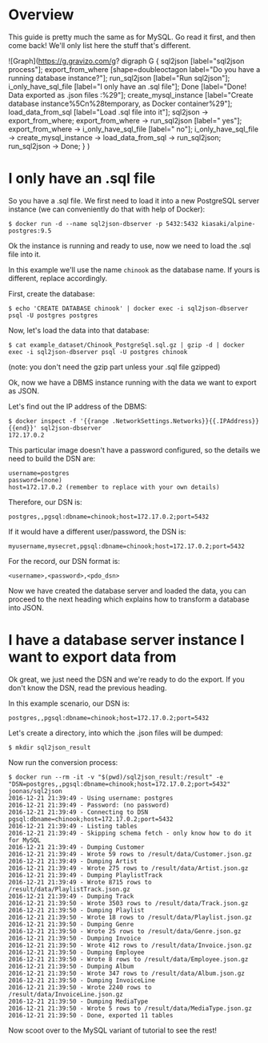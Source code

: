 
Overview
========

This guide is pretty much the same as for MySQL. Go read it first, and then come back! We'll only list here the stuff that's different.

![Graph](https://g.gravizo.com/g?
  digraph G {
  	sql2json [label="sql2json process"];
  	export_from_where [shape=doubleoctagon label="Do you have a running database instance?"];
  	run_sql2json [label="Run sql2json"];
  	i_only_have_sql_file [label="I only have an .sql file"];
  	Done [label="Done! Data exported as .json files :%29"];
  	create_mysql_instance [label="Create database instance%5Cn%28temporary, as Docker container%29"];
  	load_data_from_sql [label="Load .sql file into it"];
  	sql2json -> export_from_where;
  	export_from_where -> run_sql2json [label=" yes"];
  	export_from_where -> i_only_have_sql_file [label=" no"];
  	i_only_have_sql_file -> create_mysql_instance -> load_data_from_sql -> run_sql2json;
  	run_sql2json -> Done;
  }
)


I only have an .sql file
========================

So you have a .sql file. We first need to load it into a new PostgreSQL server instance
(we can conveniently do that with help of Docker):

```
$ docker run -d --name sql2json-dbserver -p 5432:5432 kiasaki/alpine-postgres:9.5
```

Ok the instance is running and ready to use, now we need to load the .sql file into it.

In this example we'll use the name `chinook` as the database name. If yours is different, replace accordingly.

First, create the database:

```
$ echo 'CREATE DATABASE chinook' | docker exec -i sql2json-dbserver psql -U postgres postgres
```

Now, let's load the data into that database:

```
$ cat example_dataset/Chinook_PostgreSql.sql.gz | gzip -d | docker exec -i sql2json-dbserver psql -U postgres chinook
```

(note: you don't need the gzip part unless your .sql file gzipped)

Ok, now we have a DBMS instance running with the data we want to export as JSON.

Let's find out the IP address of the DBMS:

```
$ docker inspect -f '{{range .NetworkSettings.Networks}}{{.IPAddress}}{{end}}' sql2json-dbserver
172.17.0.2
```

This particular image doesn't have a password configured, so the details we need to build the DSN are:

```
username=postgres
password=(none)
host=172.17.0.2 (remember to replace with your own details)
```

Therefore, our DSN is:

```
postgres,,pgsql:dbname=chinook;host=172.17.0.2;port=5432
```

If it would have a different user/password, the DSN is:

```
myusername,mysecret,pgsql:dbname=chinook;host=172.17.0.2;port=5432
```

For the record, our DSN format is:

```
<username>,<password>,<pdo_dsn>
```

Now we have created the database server and loaded the data, you can proceed to the
next heading which explains how to transform a database into JSON.


I have a database server instance I want to export data from
============================================================

Ok great, we just need the DSN and we're ready to do the export. If you don't know the DSN, read the previous heading.

In this example scenario, our DSN is:

```
postgres,,pgsql:dbname=chinook;host=172.17.0.2;port=5432
```

Let's create a directory, into which the .json files will be dumped:

```
$ mkdir sql2json_result
```

Now run the conversion process:

```
$ docker run --rm -it -v "$(pwd)/sql2json_result:/result" -e "DSN=postgres,,pgsql:dbname=chinook;host=172.17.0.2;port=5432" joonas/sql2json
2016-12-21 21:39:49 - Using username: postgres
2016-12-21 21:39:49 - Password: (no password)
2016-12-21 21:39:49 - Connecting to DSN pgsql:dbname=chinook;host=172.17.0.2;port=5432
2016-12-21 21:39:49 - Listing tables
2016-12-21 21:39:49 - Skipping schema fetch - only know how to do it for MySQL
2016-12-21 21:39:49 - Dumping Customer
2016-12-21 21:39:49 - Wrote 59 rows to /result/data/Customer.json.gz
2016-12-21 21:39:49 - Dumping Artist
2016-12-21 21:39:49 - Wrote 275 rows to /result/data/Artist.json.gz
2016-12-21 21:39:49 - Dumping PlaylistTrack
2016-12-21 21:39:49 - Wrote 8715 rows to /result/data/PlaylistTrack.json.gz
2016-12-21 21:39:49 - Dumping Track
2016-12-21 21:39:50 - Wrote 3503 rows to /result/data/Track.json.gz
2016-12-21 21:39:50 - Dumping Playlist
2016-12-21 21:39:50 - Wrote 18 rows to /result/data/Playlist.json.gz
2016-12-21 21:39:50 - Dumping Genre
2016-12-21 21:39:50 - Wrote 25 rows to /result/data/Genre.json.gz
2016-12-21 21:39:50 - Dumping Invoice
2016-12-21 21:39:50 - Wrote 412 rows to /result/data/Invoice.json.gz
2016-12-21 21:39:50 - Dumping Employee
2016-12-21 21:39:50 - Wrote 8 rows to /result/data/Employee.json.gz
2016-12-21 21:39:50 - Dumping Album
2016-12-21 21:39:50 - Wrote 347 rows to /result/data/Album.json.gz
2016-12-21 21:39:50 - Dumping InvoiceLine
2016-12-21 21:39:50 - Wrote 2240 rows to /result/data/InvoiceLine.json.gz
2016-12-21 21:39:50 - Dumping MediaType
2016-12-21 21:39:50 - Wrote 5 rows to /result/data/MediaType.json.gz
2016-12-21 21:39:50 - Done, exported 11 tables
```

Now scoot over to the MySQL variant of tutorial to see the rest!
